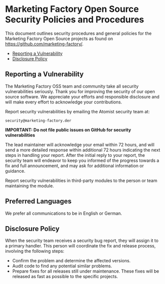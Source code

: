 # Marketing Factory Open Source Security Policies and Procedures

This document outlines security procedures and general policies for the
Marketing Factory Open Source projects as found on https://github.com/marketing-factory/.

* [Reporting a Vulnerability](#reporting-a-vulnerability)
* [Disclosure Policy](#disclosure-policy)

## Reporting a Vulnerability

The Marketing Factory OSS team and community take all security vulnerabilities seriously. Thank you for improving 
the security of our open source software. We appreciate your efforts and responsible disclosure and will make every 
effort to acknowledge your contributions.

Report security vulnerabilities by emailing the Atomist security team at:

    security@marketing-factory.der

**IMPORTANT: Do not file public issues on GitHub for security vulnerabilities**

The lead maintainer will acknowledge your email within 72 hours, and will send a more detailed response within 
additional 72 hours indicating the next steps in handling your report. After the initial reply to your report, the 
security team will endeavor to keep you informed of the progress towards a fix and full announcement, and may ask for 
additional information or guidance.

Report security vulnerabilities in third-party modules to the person or team maintaining the module.

## Preferred Languages

We prefer all communications to be in English or German.

## Disclosure Policy

When the security team receives a security bug report, they will assign it to a primary handler. This person will 
coordinate the fix and release process, involving the following steps:

* Confirm the problem and determine the affected versions.
* Audit code to find any potential similar problems.
* Prepare fixes for all releases still under maintenance. These fixes will be released as fast as possible to the 
specific projects. 
